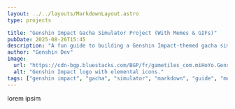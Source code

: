 ```yaml
---
layout: ../../layouts/MarkdownLayout.astro
type: projects

title: "Genshin Impact Gacha Simulator Project (With Memes & GIFs)"
pubDate: 2025-08-26T15:45
description: "A fun guide to building a Genshin Impact-themed gacha simulator, now with memes and GIFs!"
author: "Genshin Dev"
image:
  url: "https://cdn-bgp.bluestacks.com/BGP/fr/gametiles_com.miHoYo.GenshinImpact.jpg"
  alt: "Genshin Impact logo with elemental icons."
tags: ["genshin impact", "gacha", "simulator", "markdown", "guide", "memes", "gifs"]
---
```


lorem ipsim